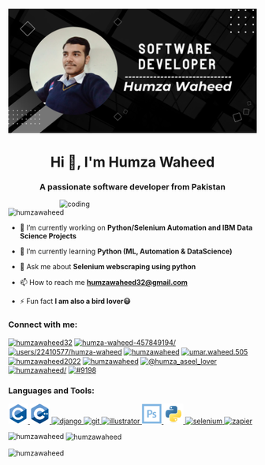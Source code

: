 ![logo](https://github.com/humzawaheed/humzawaheed/blob/main/Black%20Modern%20Digital%20Marketing%20Banner%20.png)
<h1 align="center">Hi 👋, I'm Humza Waheed</h1>
<h3 align="center">A passionate software developer from Pakistan</h3>

<img align="right" alt="coding" width="400" src="https://camo.githubusercontent.com/cae12fddd9d6982901d82580bdf321d81fb299141098ca1c2d4891870827bf17/68747470733a2f2f6d69726f2e6d656469756d2e636f6d2f6d61782f313336302f302a37513379765349765f7430696f4a2d5a2e676966">

<p align="left"> <img src="https://komarev.com/ghpvc/?username=humzawaheed&label=Profile%20views&color=0e75b6&style=flat" alt="humzawaheed" /> </p>

- 🔭 I’m currently working on **Python/Selenium Automation and IBM Data Science Projects**

- 🌱 I’m currently learning **Python (ML, Automation & DataScience)**

- 💬 Ask me about **Selenium webscraping using python**

- 📫 How to reach me **humzawaheed32@gmail.com**

- ⚡ Fun fact **I am also a bird lover😃**

<h3 align="left">Connect with me:</h3>
<p align="left">
<a href="https://twitter.com/humzawaheed32" target="blank"><img align="center" src="https://raw.githubusercontent.com/rahuldkjain/github-profile-readme-generator/master/src/images/icons/Social/twitter.svg" alt="humzawaheed32" height="30" width="40" /></a>
<a href="https://linkedin.com/in/humza-waheed-457849194/" target="blank"><img align="center" src="https://raw.githubusercontent.com/rahuldkjain/github-profile-readme-generator/master/src/images/icons/Social/linked-in-alt.svg" alt="humza-waheed-457849194/" height="30" width="40" /></a>
<a href="https://stackoverflow.com/users/users/22410577/humza-waheed" target="blank"><img align="center" src="https://raw.githubusercontent.com/rahuldkjain/github-profile-readme-generator/master/src/images/icons/Social/stack-overflow.svg" alt="users/22410577/humza-waheed" height="30" width="40" /></a>
<a href="https://kaggle.com/humzawaheed" target="blank"><img align="center" src="https://raw.githubusercontent.com/rahuldkjain/github-profile-readme-generator/master/src/images/icons/Social/kaggle.svg" alt="humzawaheed" height="30" width="40" /></a>
<a href="https://fb.com/umar.waheed.505" target="blank"><img align="center" src="https://raw.githubusercontent.com/rahuldkjain/github-profile-readme-generator/master/src/images/icons/Social/facebook.svg" alt="umar.waheed.505" height="30" width="40" /></a>
<a href="https://instagram.com/humzawaheed2022" target="blank"><img align="center" src="https://raw.githubusercontent.com/rahuldkjain/github-profile-readme-generator/master/src/images/icons/Social/instagram.svg" alt="humzawaheed2022" height="30" width="40" /></a>
<a href="https://www.behance.net/humzawaheed" target="blank"><img align="center" src="https://raw.githubusercontent.com/rahuldkjain/github-profile-readme-generator/master/src/images/icons/Social/behance.svg" alt="humzawaheed" height="30" width="40" /></a>
<a href="https://www.youtube.com/c/@humza_aseel_lover" target="blank"><img align="center" src="https://raw.githubusercontent.com/rahuldkjain/github-profile-readme-generator/master/src/images/icons/Social/youtube.svg" alt="@humza_aseel_lover" height="30" width="40" /></a>
<a href="https://www.leetcode.com/humzawaheed/" target="blank"><img align="center" src="https://raw.githubusercontent.com/rahuldkjain/github-profile-readme-generator/master/src/images/icons/Social/leet-code.svg" alt="humzawaheed/" height="30" width="40" /></a>
<a href="https://discord.gg/#9198" target="blank"><img align="center" src="https://raw.githubusercontent.com/rahuldkjain/github-profile-readme-generator/master/src/images/icons/Social/discord.svg" alt="#9198" height="30" width="40" /></a>
</p>

<h3 align="left">Languages and Tools:</h3>
<p align="left"> <a href="https://www.cprogramming.com/" target="_blank" rel="noreferrer"> <img src="https://raw.githubusercontent.com/devicons/devicon/master/icons/c/c-original.svg" alt="c" width="40" height="40"/> </a> <a href="https://www.w3schools.com/cpp/" target="_blank" rel="noreferrer"> <img src="https://raw.githubusercontent.com/devicons/devicon/master/icons/cplusplus/cplusplus-original.svg" alt="cplusplus" width="40" height="40"/> </a> <a href="https://www.djangoproject.com/" target="_blank" rel="noreferrer"> <img src="https://cdn.worldvectorlogo.com/logos/django.svg" alt="django" width="40" height="40"/> </a> <a href="https://git-scm.com/" target="_blank" rel="noreferrer"> <img src="https://www.vectorlogo.zone/logos/git-scm/git-scm-icon.svg" alt="git" width="40" height="40"/> </a> <a href="https://www.adobe.com/in/products/illustrator.html" target="_blank" rel="noreferrer"> <img src="https://www.vectorlogo.zone/logos/adobe_illustrator/adobe_illustrator-icon.svg" alt="illustrator" width="40" height="40"/> </a> <a href="https://www.photoshop.com/en" target="_blank" rel="noreferrer"> <img src="https://raw.githubusercontent.com/devicons/devicon/master/icons/photoshop/photoshop-line.svg" alt="photoshop" width="40" height="40"/> </a> <a href="https://www.python.org" target="_blank" rel="noreferrer"> <img src="https://raw.githubusercontent.com/devicons/devicon/master/icons/python/python-original.svg" alt="python" width="40" height="40"/> </a> <a href="https://www.selenium.dev" target="_blank" rel="noreferrer"> <img src="https://raw.githubusercontent.com/detain/svg-logos/780f25886640cef088af994181646db2f6b1a3f8/svg/selenium-logo.svg" alt="selenium" width="40" height="40"/> </a> <a href="https://zapier.com" target="_blank" rel="noreferrer"> <img src="https://www.vectorlogo.zone/logos/zapier/zapier-icon.svg" alt="zapier" width="40" height="40"/> </a> </p>

<p><img align="left" src="https://github-readme-stats.vercel.app/api/top-langs?username=humzawaheed&show_icons=true&locale=en&layout=compact" alt="humzawaheed" /></p>

<p>&nbsp;<img align="center" src="https://github-readme-stats.vercel.app/api?username=humzawaheed&show_icons=true&locale=en" alt="humzawaheed" /></p>

<p><img align="center" src="https://github-readme-streak-stats.herokuapp.com/?user=humzawaheed&" alt="humzawaheed" /></p>
